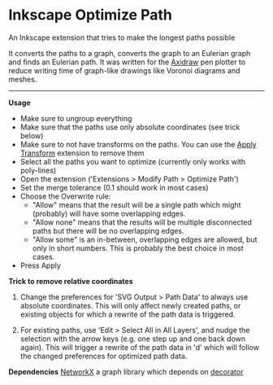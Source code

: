 # Inkscape Optimize Path
An Inkscape extension that tries to make the longest paths possible

It converts the paths to a graph, converts the graph to an Eulerian graph and finds an Eulerian path.
It was written for the [Axidraw](http://axidraw.com) pen plotter to reduce writing time of graph-like drawings like Voronoi diagrams and meshes.

---------

**Usage**
- Make sure to ungroup everything
- Make sure that the paths use only absolute coordinates (see trick below)
- Make sure to not have transforms on the paths. You can use the [Apply Transform](https://inkscape.org/en/~Klowner/★apply-transforms) extension to remove them
- Select all the paths you want to optimize (currently only works with poly-lines)
- Open the extension ('Extensions > Modify Path > Optimize Path')
- Set the merge tolerance (0.1 should work in most cases)
- Choose the Overwrite rule:
	- "Allow" means that the result will be a single path which might (probably) will have some overlapping edges.
	- "Allow none" means that the results will be multiple disconnected paths but there will be no overlapping edges.
	- "Allow some" is an in-between, overlapping edges are allowed, but only in short numbers. This is probably the best choice in most cases.
- Press Apply

**Trick to remove relative coordinates**
1. Change the preferences for 'SVG Output > Path Data' to always use absolute coordinates. This will only affect newly created paths, or existing objects for which a rewrite of the path data is triggered.

2. For existing paths, use 'Edit > Select All in All Layers', and nudge the selection with the arrow keys (e.g. one step up and one back down again). This will trigger a rewrite of the path data in 'd' which will follow the changed preferences for optimized path data.


**Dependencies**
[NetworkX](http://networkx.github.io) a graph library which depends on [decorator](https://github.com/micheles/decorator)
